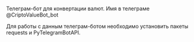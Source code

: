 Телеграм-бот для конвертации валют.
Имя в телеграме @CriptoValueBot_bot

Для работы с данным телеграм-ботом необходимо установить пакеты requests и PyTelegramBotAPI.

